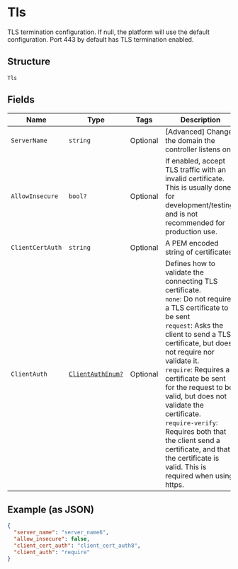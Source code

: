 
# Tls

TLS termination configuration. If null, the platform will use the default configuration. Port 443 by default has TLS termination enabled.

## Structure

`Tls`

## Fields

| Name | Type | Tags | Description |
|  --- | --- | --- | --- |
| `ServerName` | `string` | Optional | [Advanced] Change the domain the controller listens on. |
| `AllowInsecure` | `bool?` | Optional | If enabled, accept TLS traffic with an invalid certificate. This is usually done for development/testing, and is not recommended for production use. |
| `ClientCertAuth` | `string` | Optional | A PEM encoded string of certificates. |
| `ClientAuth` | [`ClientAuthEnum?`](../../doc/models/client-auth-enum.md) | Optional | Defines how to validate the connecting TLS certificate.<br>`none`: Do not require a TLS certificate to be sent<br>`request`: Asks the client to send a TLS certificate, but does not require nor validate it.<br>`require`: Requires a certificate be sent for the request to be valid, but does not validate the certificate.<br>`require-verify`: Requires both that the client send a certificate, and that the certificate is valid. This is required when using https. |

## Example (as JSON)

```json
{
  "server_name": "server_name6",
  "allow_insecure": false,
  "client_cert_auth": "client_cert_auth8",
  "client_auth": "require"
}
```

